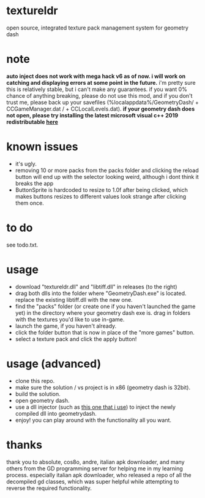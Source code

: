 # textureldr
open source, integrated texture pack management system for geometry dash

# note
**auto inject does not work with mega hack v6 as of now. i will work on catching and displaying errors at some point in the future.**
i'm pretty sure this is relatively stable, but i can't make any guarantees. if you want 0% chance of anything breaking, please do not use this mod, and if you don't trust me, please back up your savefiles (%localappdata%/GeometryDash/ + CCGameManager.dat / + CCLocalLevels.dat).
**if your geometry dash does not open, please try installing the latest microsoft visual c++ 2019 redistributable [here](https://aka.ms/vs/16/release/vc_redist.x86.exe)**

# known issues
- it's ugly.
- removing 10 or more packs from the packs folder and clicking the reload button will end up with the selector looking weird, although i dont think it breaks the app
- ButtonSprite is hardcoded to resize to 1.0f after being clicked, which makes buttons resizes to different values look strange after clicking them once.

# to do
see todo.txt.

# usage
- download "textureldr.dll" and "libtiff.dll" in releases (to the right)
- drag both dlls into the folder where "GeometryDash.exe" is located. replace the existing libtiff.dll with the new one.
- find the "packs" folder (or create one if you haven't launched the game yet) in the directory where your geometry dash exe is. drag in folders with the textures you'd like to use in-game.
- launch the game, if you haven't already.
- click the folder button that is now in place of the "more games" button.
- select a texture pack and click the apply button!

# usage (advanced)
- clone this repo.
- make sure the solution / vs project is in x86 (geometry dash is 32bit).
- build the solution.
- open geometry dash.
- use a dll injector (such as [this one that i use](https://github.com/guided-hacking/GuidedHacking-Injector)) to inject the newly compiled dll into geometrydash.
- enjoy! you can play around with the functionality all you want.


# thanks
thank you to absolute, cos8o, andre, italian apk downloader, and many others from the GD programming server for helping me in my learning process. especially italian apk downloader, who released a repo of all the decompiled gd classes, which was super helpful while attempting to reverse the required functionality.
